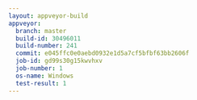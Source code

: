 ```yaml
---
layout: appveyor-build
appveyor:
  branch: master
  build-id: 30496011
  build-number: 241
  commit: e045ffc0e0aebd0932e1d5a7cf5bfbf63bb2606f
  job-id: gd99s30g15kwvhxv
  job-number: 1
  os-name: Windows
  test-result: 1
---
```

